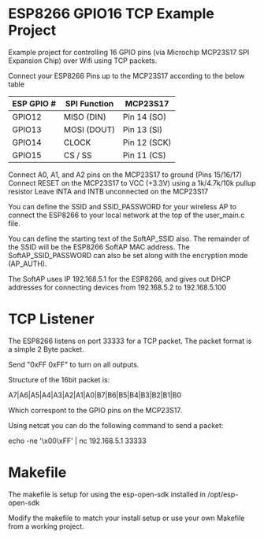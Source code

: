 ESP8266 GPIO16 TCP Example Project
========

Example project for controlling 16 GPIO pins (via Microchip MCP23S17 SPI Expansion Chip) over Wifi using TCP packets.

Connect your ESP8266 Pins up to the MCP23S17 according to the below table

| ESP GPIO # |  SPI Function | MCP23S17    |
|------------|---------------|-------------|
| GPIO12     | MISO (DIN)    | Pin 14 (SO) |
| GPIO13     | MOSI (DOUT)   | Pin 13 (SI) |
| GPIO14     | CLOCK         | Pin 12 (SCK)|
| GPIO15     | CS / SS       | Pin 11 (CS) |

Connect A0, A1, and A2 pins on the MCP23S17 to ground (Pins 15/16/17)
Connect RESET on the MCP23S17 to VCC (+3.3V) using a 1k/4.7k/10k pullup resistor
Leave INTA and INTB unconnected on the MCP23S17

You can define the SSID and SSID_PASSWORD for your wireless AP to connect the ESP8266 to your local network at the top of the user_main.c file.

You can define the starting text of the SoftAP_SSID also. The remainder of the SSID will be the ESP8266 SoftAP MAC address. 
The SoftAP_SSID_PASSWORD can also be set along with the encryption mode (AP_AUTH).

The SoftAP uses IP 192.168.5.1 for the ESP8266, and gives out DHCP addresses for connecting devices from 192.168.5.2 to 192.168.5.100

TCP Listener
========
The ESP8266 listens on port 33333 for a TCP packet. The packet format is a simple 2 Byte packet.

Send "0xFF 0xFF" to turn on all outputs. 

Structure of the 16bit packet is:

A7|A6|A5|A4|A3|A2|A1|A0|B7|B6|B5|B4|B3|B2|B1|B0

Which correspont to the GPIO pins on the MCP23S17.

Using netcat you can do the following command to send a packet:

echo -ne '\x00\xFF' | nc 192.168.5.1 33333

Makefile
========
The makefile is setup for using the esp-open-sdk installed in /opt/esp-open-sdk

Modify the makefile to match your install setup or use your own Makefile from a working project.